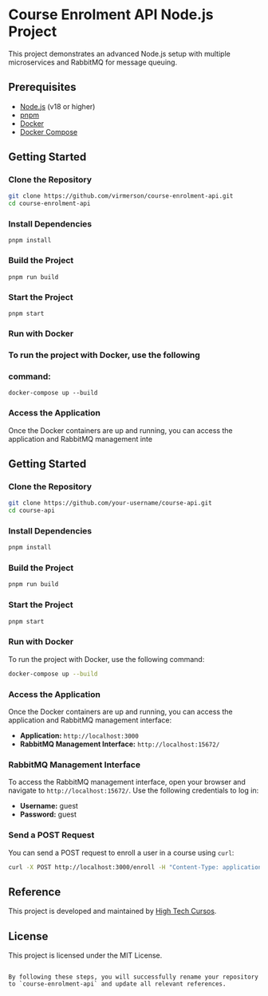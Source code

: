 # Course Enrolment API Node.js Project

This project demonstrates an advanced Node.js setup with multiple microservices and RabbitMQ for message queuing.

## Prerequisites

- [Node.js](https://nodejs.org/) (v18 or higher)
- [pnpm](https://pnpm.io/)
- [Docker](https://www.docker.com/)
- [Docker Compose](https://docs.docker.com/compose/)

## Getting Started

### Clone the Repository

```sh
git clone https://github.com/virmerson/course-enrolment-api.git
cd course-enrolment-api
```
### Install Dependencies
```pnpm install```

### Build the Project
```pnpm run build```

### Start the Project
```pnpm start```

### Run with Docker
### To run the project with Docker, use the following
### command:

```docker-compose up --build```

### Access the Application
Once the Docker containers are up and running, you can access the application and RabbitMQ management inte

## Getting Started

### Clone the Repository

```sh
git clone https://github.com/your-username/course-api.git
cd course-api
```

### Install Dependencies

```sh
pnpm install
```

### Build the Project

```sh
pnpm run build
```

### Start the Project

```sh
pnpm start
```

### Run with Docker

To run the project with Docker, use the following command:

```sh
docker-compose up --build
```

### Access the Application

Once the Docker containers are up and running, you can access the application and RabbitMQ management interface:

- **Application:** `http://localhost:3000`
- **RabbitMQ Management Interface:** `http://localhost:15672/`

### RabbitMQ Management Interface

To access the RabbitMQ management interface, open your browser and navigate to `http://localhost:15672/`. Use the following credentials to log in:

- **Username:** guest
- **Password:** guest

### Send a POST Request

You can send a POST request to enroll a user in a course using `curl`:

```sh
curl -X POST http://localhost:3000/enroll -H "Content-Type: application/json" -d '{"userId": "123", "courseId": "456"}'
```

## Reference

This project is developed and maintained by [High Tech Cursos](https://hightechcursos.com.br/).

## License

This project is licensed under the MIT License.
```

By following these steps, you will successfully rename your repository to `course-enrolment-api` and update all relevant references.